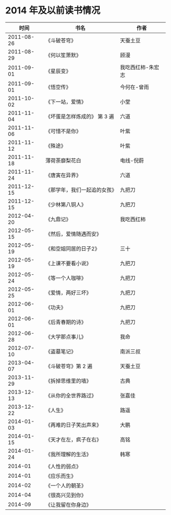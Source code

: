 # 2014 年及以前读书情况

时间 | 书名 | 作者
-----|------|------
2011-08-26 | 《斗破苍穹》 | 天蚕土豆 | 不错的网络小说，不过有点神墓之类的老毛病，虎头 猪肚  凤尾 |
2011-08-29 | 《何以笙箫默》 | 顾漫 | 顾漫花了两年的时间才写完，我两天就看完了，又想起方文山的那句话，读书是很快捷的学习方式，作者几个月甚至几年的精华被我们几天时间吸收消化。有人问顾漫这本书想表达什么，思绪良久，“执子之手，与子偕老”就是这本书的中心。我不禁又想起了酷的流油的话，如果生命中出现过那么一个人，其他人就都是将就，我不想将就。
2011-09-01 | 《星辰变》 | 我吃西红柿-朱宏志 |  |
2011-09-01 | 《悟空传》 | 今何在-曾雨 |  |
2011-10-02 | 《下一站，爱情》 | 小堂 |  |
2011-11-04 | 《坏蛋是怎样炼成的》 第 3 遍 | 六道 | 已经是看完第三遍了，第三部还是不出，道哥加油啊。虽然不是什么名著，但这本小说带给我的东西太多了，每次读都有所感受，百读不厌 |
2011-11-06 | 《可惜不是你》 | 叶紫 | 不错的都市小说 |
2011-11-12 | 《殊途》 | 叶紫 |  |
2011-11-18 | 薄荷荼靡梨花白 | 电线-倪蔚 | 第一部我想看下去的穿越小说，文笔细腻，古味十足，不经意间透出的哲学气息让人回味无穷，不错，很好 |
2011-11-24 | 《唐寅在异界》 | 六道 |  |
2011-12-15 | 《那学年，我们一起追的女孩》 | 九把刀 | 我喜欢你，就像喜欢当年喜欢你的自己。爱情总是有这种魔力，能让人变得不像自己，但也正是这种魔力才让爱情显得那么珍贵，那么神秘。新婚快乐，我的青春。最猥琐的年纪，最纯洁的爱恋。那么年，我们一起追过的女孩 |
2011-12-15 | 《少林第八铜人》 | 九把刀 |  |
2012-04-20 | 《九鼎记》 | 我吃西红柿 |  |
2012-05-15 | 《然后，爱情随遇而安》 |  | 情色小说，真正的情色小说 |
2012-05-19 | 《和空姐同居的日子2》 | 三十 | 告诉我们真正的相爱，没有误会，没有障碍，没有不可能 |
2012-05-19 | 《上课不要看小说》 | 九把刀 |  |
2012-05-24 | 《等一个人咖啡》 | 九把刀 | 也许，我们都在等一个人吧，等一个真正欣赏自己的人，等一个可以让我们为之改变的人，等一个可以让我们做自己的人，等一个人，然后告诉我，这就是爱情 |
2012-05-25 | 《爱情，两好三坏》 | 九把刀 | 朝夕相处是好东西还是坏东西呢 |
2012-06-01 | 《功夫》 | 九把刀 |  |
2012-06-01 | 《后青春期的诗》 | 九把刀 |  |
2012-06-28 | 《大学那点事儿》 | 我命 |  |
2012-07-10 | 《盗墓笔记》 | 南派三叔 |  |
2013-04-07 | 《斗破苍穹》第 2 遍 | 天蚕土豆 | 重温经典 |
2013-11-29 | 《拆掉思维里的墙》 | 古典 | 差不多一个月总算读完了，读的不快，因为需要有消化的时间，每天会抽出一点时间来看，收获很大，我们都希望快乐幸福的生活，但是必须要让自己长成自己的样子，这本书就是在教给我们这一点。 |
2013-12-13 | 《从你的全世界路过》 | 张嘉佳 | 我希望有个如你一般的人，贯穿未来，数遍生命的里程碑 |
2013-12-22 | 《人生》 | 路遥 | 人生的道路虽然漫长，但紧要处往往只有几处，尤其是年轻的时候 |
2014-01-03 | 《再难的日子笑出声来》 | 大鹏 | 把难搞的事情放在一个足够长的时间线上意义完全不一样，好吧，其实我最喜欢的不是这句。而是整本书最后的：我媳妇始终陪在我身边，和我在一起。 |
2014-01-15 | 《天才在左，疯子在右》 | 高铭 |  |
2014-01-24 | 《我所理解的生活》 | 韩寒 |  |
2014-01 |《人性的弱点》 |
2014-01 |《应乐而生》 |
2014-02 |《一个人的朝圣》 |
2014-04 |《很高兴见到你》 |
2014-09 |《让我留在你身边》 |
